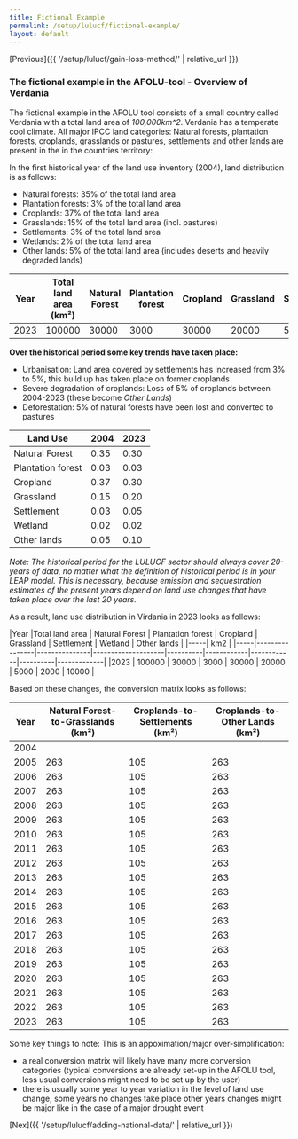 ```yaml
---
title: Fictional Example
permalink: /setup/lulucf/fictional-example/
layout: default
---
```

[Previous]({{ '/setup/lulucf/gain-loss-method/' | relative_url }})

### The fictional example in the AFOLU-tool - Overview of Verdania

The fictional example in the AFOLU tool consists of a small country called Verdania with a total land area of *100,000km^2*. Verdania has a temperate cool climate. 
All  major IPCC land categories: Natural forests, plantation forests, croplands, grasslands or pastures, settlements and other lands are present in the 
in the countries territory:

In the first historical year of the land use inventory (2004), land distribution is as follows:
- Natural forests: 35% of the total land area
- Plantation forests: 3% of the total land area
- Croplands: 37% of the total land area
- Grasslands: 15% of the total land area (incl. pastures) 
- Settlements: 3% of the total land area
- Wetlands: 2% of the total land area
- Other lands: 5% of the total land area (includes deserts and heavily degraded lands)

| Year | Total land area (km²) | Natural Forest | Plantation forest | Cropland | Grassland | Settlement | Wetland | Other lands |
|------|------------------------|----------------|-------------------|-----------|------------|-------------|----------|--------------|
| 2023 | 100000                | 30000          | 3000              | 30000     | 20000      | 5000        | 2000     | 10000        |
**Over the historical period some key trends have taken place:**

- Urbanisation: Land area covered by settlements has increased from 3% to 5%, this build up has taken place on former croplands
- Severe degradation of croplands: Loss of 5% of croplands between 2004-2023 (these become _Other Lands_)
- Deforestation: 5% of natural forests have been lost and converted to pastures

| Land Use           | 2004 | 2023 |
|--------------------|------|------|
| Natural Forest     | 0.35 | 0.30 |
| Plantation forest  | 0.03 | 0.03 |
| Cropland           | 0.37 | 0.30 |
| Grassland          | 0.15 | 0.20 |
| Settlement         | 0.03 | 0.05 |
| Wetland            | 0.02 | 0.02 |
| Other lands        | 0.05 | 0.10 |  

_Note: The historical period for the LULUCF sector should always cover 20-years of data, no matter what the definition of 
historical period is in your LEAP model. This is necessary, because emission and sequestration estimates of the present years
depend on land use changes that have taken place over the last 20 years._ 

As a result, land use distribution in Virdania in 2023 looks as follows:

|Year |Total land area | Natural Forest |	Plantation forest |	Cropland |	Grassland |	Settlement |	Wetland |	Other lands |
|-----|                                                         km2                                                       |
|-----|----------------|---------------|--------------------|----------|------------|------------|----------|-------------|
|2023	|     100000     | 	   30000	   |         3000	      |  30000	 |    20000	  |    5000	   |   2000	  |    10000    |


Based on these changes, the conversion matrix looks as follows:

| Year | Natural Forest-to-Grasslands (km²) | Croplands-to-Settlements (km²) | Croplands-to-Other Lands (km²) |
|------|------------------------------------|--------------------------------|--------------------------------|
| 2004 |                                    |                                |                                |
| 2005 | 263                                | 105                            | 263                            |
| 2006 | 263                                | 105                            | 263                            |
| 2007 | 263                                | 105                            | 263                            |
| 2008 | 263                                | 105                            | 263                            |
| 2009 | 263                                | 105                            | 263                            |
| 2010 | 263                                | 105                            | 263                            |
| 2011 | 263                                | 105                            | 263                            |
| 2012 | 263                                | 105                            | 263                            |
| 2013 | 263                                | 105                            | 263                            |
| 2014 | 263                                | 105                            | 263                            |
| 2015 | 263                                | 105                            | 263                            |
| 2016 | 263                                | 105                            | 263                            |
| 2017 | 263                                | 105                            | 263                            |
| 2018 | 263                                | 105                            | 263                            |
| 2019 | 263                                | 105                            | 263                            |
| 2020 | 263                                | 105                            | 263                            |
| 2021 | 263                                | 105                            | 263                            |
| 2022 | 263                                | 105                            | 263                            |
| 2023 | 263                                | 105                            | 263                            |

Some key things to note: 
This is an appoximation/major over-simplification:
- a real conversion matrix will likely have many more conversion categories (typical conversions are already set-up in the AFOLU tool, 
less usual conversions might need to be set up by the user)  
- there is usually some year to year variation in the level of land use change, some years no changes take place other years changes might be major like 
in the case of a major drought event

[Nex]({{ '/setup/lulucf/adding-national-data/' | relative_url }})



